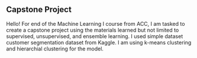 ## Capstone Project

Hello! For end of the Machine Learning I course from ACC, I am tasked to create a capstone project using the materials learned but not limited to supervised, unsupervised, and ensemble learning. I used simple dataset customer segmentation dataset from Kaggle. I am using k-means clustering and hierarchial clustering for the model.
